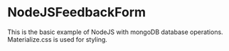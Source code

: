 # NodeJSFeedbackForm
This is the basic example of NodeJS with mongoDB database operations. Materialize.css is used for styling.

